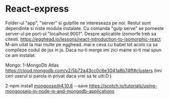 # React-express

Folder-ul "app", "server" si gulpfile ne intereseaza pe noi. Restul sunt dependinte si niste module instalate. Cu comanda "gulp serve" se porneste server-ul pe port-ul "localhost:9001".
Despre aplicatiile izomorfe treb sa citesti.
https://egghead.io/lessons/react-introduction-to-isomorphic-react
M-am uitat la mai multe pe egghead..mai e ceva cu babel tot acolo ca sa compileze codul de jsx in js.
Daca nu-ti merge imi zici maine si-ti mai spun ce am instalat.


Mongo:
1-MongoDb Atlas
https://cloud.mongodb.com/v2/5b72a43cc0c6e3041a8b74ff#clusters (imi ceri userul si parola in privat daca vrei sa te uiti:D )

2-npm install mongoose@4.10.8 --save
https://scotch.io/tutorials/using-mongoosejs-in-node-js-and-mongodb-applications
